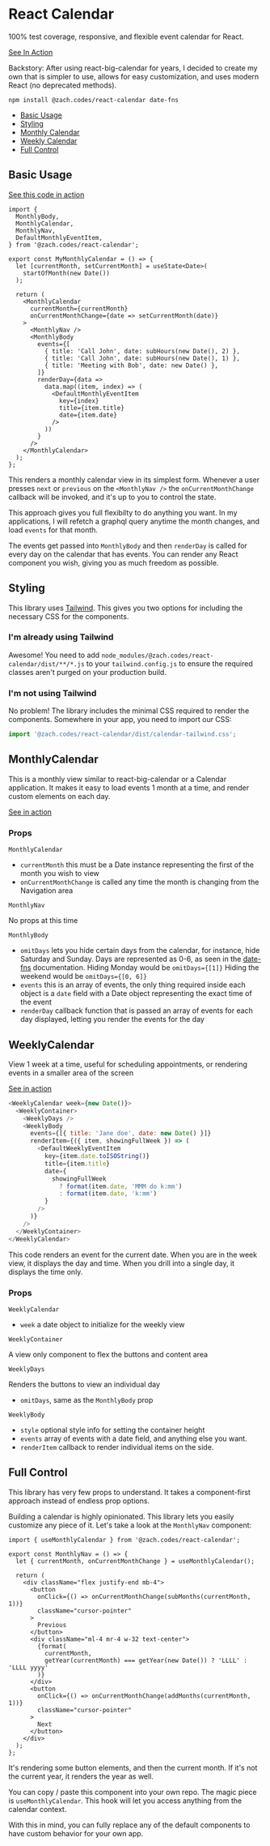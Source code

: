 # React Calendar

100% test coverage, responsive, and flexible event calendar for React.

[See In Action](https://calendar.zach.codes/?path=/story/monthly-calendar--basic-monthly-calendar)

Backstory: After using react-big-calendar for years, I decided to create my own that is simpler to use, allows for easy customization, and uses modern React (no deprecated methods).

```
npm install @zach.codes/react-calendar date-fns
```

- [Basic Usage](#Basic-Usage)
- [Styling](#Styling)
- [Monthly Calendar](#MonthlyCalendar)
- [Weekly Calendar](#WeeklyCalendar)
- [Full Control](#Full-Control)

## Basic Usage

[See this code in action](https://calendar.zach.codes/?path=/story/monthly-calendar--basic-monthly-calendar)

```tsx
import {
  MonthlyBody,
  MonthlyCalendar,
  MonthlyNav,
  DefaultMonthlyEventItem,
} from '@zach.codes/react-calendar';

export const MyMonthlyCalendar = () => {
  let [currentMonth, setCurrentMonth] = useState<Date>(
    startOfMonth(new Date())
  );

  return (
    <MonthlyCalendar
      currentMonth={currentMonth}
      onCurrentMonthChange={date => setCurrentMonth(date)}
    >
      <MonthlyNav />
      <MonthlyBody
        events={[
          { title: 'Call John', date: subHours(new Date(), 2) },
          { title: 'Call John', date: subHours(new Date(), 1) },
          { title: 'Meeting with Bob', date: new Date() },
        ]}
        renderDay={data =>
          data.map((item, index) => (
            <DefaultMonthlyEventItem
              key={index}
              title={item.title}
              date={item.date}
            />
          ))
        }
      />
    </MonthlyCalendar>
  );
};
```

This renders a monthly calendar view in its simplest form. Whenever a user presses `next` or `previous` on the `<MonthlyNav />` the `onCurrentMonthChange` callback will be invoked, and it's up to you to control the state.

This approach gives you full flexibilty to do anything you want. In my applications, I will refetch a graphql query anytime the month changes, and load `events` for that month.

The events get passed into `MonthlyBody` and then `renderDay` is called for every day on the calendar that has events. You can render any React component you wish, giving you as much freedom as possible.

## Styling

This library uses [Tailwind](https://tailwindcss.com/). This gives you two options for including the necessary CSS for the components.

### I'm already using Tailwind

Awesome! You need to add `node_modules/@zach.codes/react-calendar/dist/**/*.js` to your `tailwind.config.js` to ensure the required classes aren't purged on your production build.

### I'm not using Tailwind

No problem! The library includes the minimal CSS required to render the components. Somewhere in your app, you need to import our CSS:

```js
import '@zach.codes/react-calendar/dist/calendar-tailwind.css';
```

## MonthlyCalendar

This is a monthly view similar to react-big-calendar or a Calendar application. It makes it easy to load events 1 month at a time, and render custom elements on each day.

[See in action](https://calendar.zach.codes/?path=/story/monthly-calendar--basic-monthly-calendar)

### Props

`MonthlyCalendar`

- `currentMonth` this must be a Date instance representing the first of the month you wish to view
- `onCurrentMonthChange` is called any time the month is changing from the Navigation area

`MonthlyNav`

No props at this time

`MonthlyBody`

- `omitDays` lets you hide certain days from the calendar, for instance, hide Saturday and Sunday. Days are represented as 0-6, as seen in the [date-fns](https://date-fns.org/v2.19.0/docs/getDay#returns) documentation. Hiding Monday would be `omitDays={[1]}` Hiding the weekend would be `omitDays={[0, 6]}`
- `events` this is an array of events, the only thing required inside each object is a `date` field with a Date object representing the exact time of the event
- `renderDay` callback function that is passed an array of events for each day displayed, letting you render the events for the day

## WeeklyCalendar

View 1 week at a time, useful for scheduling appointments, or rendering events in a smaller area of the screen

[See in action](https://calendar.zach.codes/?path=/story/weekly-calendar--basic-weekly-calendar)

```js
<WeeklyCalendar week={new Date()}>
  <WeeklyContainer>
    <WeeklyDays />
    <WeeklyBody
      events={[{ title: 'Jane doe', date: new Date() }]}
      renderItem={({ item, showingFullWeek }) => (
        <DefaultWeeklyEventItem
          key={item.date.toISOString()}
          title={item.title}
          date={
            showingFullWeek
              ? format(item.date, 'MMM do k:mm')
              : format(item.date, 'k:mm')
          }
        />
      )}
    />
  </WeeklyContainer>
</WeeklyCalendar>
```

This code renders an event for the current date. When you are in the week view, it displays the day and time. When you drill into a single day, it displays the time only.

### Props

`WeeklyCalendar`

- `week` a date object to initialize for the weekly view

`WeeklyContainer`

A view only component to flex the buttons and content area

`WeeklyDays`

Renders the buttons to view an individual day

- `omitDays`, same as the `MonthlyBody` prop

`WeeklyBody`

- `style` optional style info for setting the container height
- `events` array of events with a date field, and anything else you want.
- `renderItem` callback to render individual items on the side.

## Full Control

This library has very few props to understand. It takes a component-first approach instead of endless prop options.

Building a calendar is highly opinionated. This library lets you easily customize any piece of it. Let's take a look at the `MonthlyNav` component:

```tsx
import { useMonthlyCalendar } from '@zach.codes/react-calendar';

export const MonthlyNav = () => {
  let { currentMonth, onCurrentMonthChange } = useMonthlyCalendar();

  return (
    <div className="flex justify-end mb-4">
      <button
        onClick={() => onCurrentMonthChange(subMonths(currentMonth, 1))}
        className="cursor-pointer"
      >
        Previous
      </button>
      <div className="ml-4 mr-4 w-32 text-center">
        {format(
          currentMonth,
          getYear(currentMonth) === getYear(new Date()) ? 'LLLL' : 'LLLL yyyy'
        )}
      </div>
      <button
        onClick={() => onCurrentMonthChange(addMonths(currentMonth, 1))}
        className="cursor-pointer"
      >
        Next
      </button>
    </div>
  );
};
```

It's rendering some button elements, and then the current month. If it's not the current year, it renders the year as well.

You can copy / paste this component into your own repo. The magic piece is `useMonthlyCalendar`. This hook will let you access anything from the calendar context.

With this in mind, you can fully replace any of the default components to have custom behavior for your own app.
